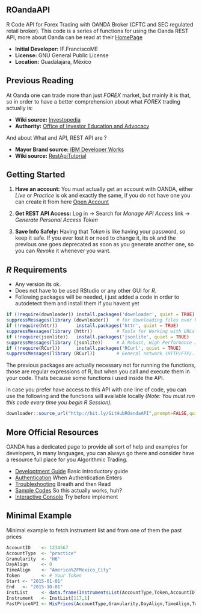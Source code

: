 ## ROandaAPI

R Code API for Forex Trading with OANDA Broker (CFTC and SEC regulated retail broker). This code is a series of functions for using the Oanda REST API, more about Oanda can be read at their [HomePage](http://www.oanda.com/)

- **Initial Developer:** IF.FranciscoME
- **License:** GNU General Public License
- **Location:** Guadalajara, México

## Previous Reading

At Oanda one can trade more than just *FOREX* market, but mainly it is that, so in order to have a better comprehension about what *FOREX* trading actually is:

- **Wiki source:** [Investopedia](http://www.investopedia.com/university/forexmarket/)
- **Authority:** [Office of Investor Education and Advocacy](http://www.sec.gov/investor/alerts/forextrading.pdf)

And about What and API, REST API are ?

- **Mayor Brand source:** [IBM Developer Works](http://www.ibm.com/developerworks/library/ws-restful/)
- **Wiki source:** [RestApiTutorial](http://www.restapitutorial.com/lessons/whatisrest.html)

## Getting Started

1. **Have an account:** You must actually get an account with OANDA, either *Live* or *Practice* is ok and exactly the same, if you do not have one you can create it from here [Open Account](https://fxtrade.oanda.com/your_account/fxtrade/register/gate?utm_source=oandaapi&utm_medium=link&utm_campaign=devportaldocs_demo)

2. **Get REST API Access:** Log in -> Search for *Manage API Access* link -> *Generate Personal Access Token*

3. **Save Info Safely:** Having that *Token* is like having your password, so keep it safe. If you ever lost it or need to change it, its ok and the previous one goes deprecated as soon as you generate another one, so you can *Revoke* it whenever you want.

## *R* Requirements
- Any version its ok.
- Does not have to be used RStudio or any other GUI for *R*.
- Following packages will be needed, i just added a code in order to autodetect them and install them if you havent yet

```r
if (!require(downloader)) install.packages('downloader', quiet = TRUE)
suppressMessages(library (downloader))   # for downloading files over http and https. (OPTIONAL)
if (!require(httr))       install.packages('httr', quiet = TRUE)
suppressMessages(library (httr))         # Tools for Working with URLs and HTTP
if (!require(jsonlite))   install.packages('jsonlite', quiet = TRUE)
suppressMessages(library (jsonlite))     # A Robust, High Performance JSON Parser and Generator for R
if (!require(RCurl))      install.packages('RCurl', quiet = TRUE)
suppressMessages(library (RCurl))        # General network (HTTP/FTP/...) client interface for R
```
The previous packages are actually necessary not for running the functions, those are regular expressions of R, but when you call and execute them in your code. Thats because some functions i used inside the API.

in case you prefer have access to this API with one line of code, you can use the following and the functions will available locally *(Note: You must run this code every time you begin R Session).*

```r
downloader::source_url("http://bit.ly/GitHubROandaAPI",prompt=FALSE,quiet=TRUE)
```
## More Official Resources

OANDA has a dedicated page to provide all sort of help and examples for developers, in many languages, you can always go there and consider have a resource full place for you Algorithmic Trading.

- [Developtment Guide](http://developer.oanda.com/rest-live/development-guide/) Basic introductory guide
- [Authentication](http://developer.oanda.com/rest-live/authentication/) When Authentication Enters
- [Troubleshooting](http://developer.oanda.com/rest-live/troubleshooting-errors/) Breath and then Read
- [Sample Codes](http://developer.oanda.com/rest-live/sample-code/) So this actually works, huh?
- [Interactive Console](http://developer.oanda.com/rest-practice/console/) Try before implement

## Minimal Example
Minimal example to fetch instrument list and from one of them the past prices

```r
AccountID    <- 1234567
AccountType  <- "practice"
Granularity  <- "H6"
DayAlign     <- 0
TimeAlign    <- "America%2FMexico_City"
Token        <- # Your Token
Start <- "2015-01-01"
End   <- "2015-10-01"
InstList     <- data.frame(InstrumentsList(AccountType,Token,AccountID))[,c(1,3)]
Instrument   <- InstList[117,1]
PastPriceAPI <- HisPrices(AccountType,Granularity,DayAlign,TimeAlign,Token,Instrument,Start,End)
```


